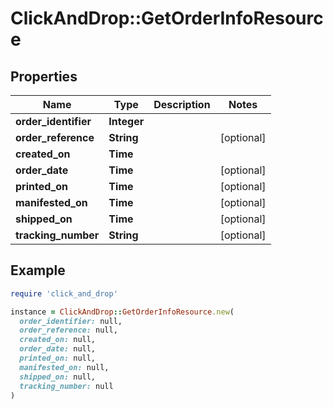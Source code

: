 # ClickAndDrop::GetOrderInfoResource

## Properties

| Name | Type | Description | Notes |
| ---- | ---- | ----------- | ----- |
| **order_identifier** | **Integer** |  |  |
| **order_reference** | **String** |  | [optional] |
| **created_on** | **Time** |  |  |
| **order_date** | **Time** |  | [optional] |
| **printed_on** | **Time** |  | [optional] |
| **manifested_on** | **Time** |  | [optional] |
| **shipped_on** | **Time** |  | [optional] |
| **tracking_number** | **String** |  | [optional] |

## Example

```ruby
require 'click_and_drop'

instance = ClickAndDrop::GetOrderInfoResource.new(
  order_identifier: null,
  order_reference: null,
  created_on: null,
  order_date: null,
  printed_on: null,
  manifested_on: null,
  shipped_on: null,
  tracking_number: null
)
```

